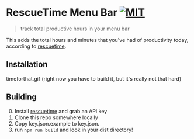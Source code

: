 # RescueTime Menu Bar [![MIT](https://img.shields.io/badge/Hotness-Fire-orange.svg?style=flat-squared)]()
> track total productive hours in your menu bar

This adds the total hours and minutes that you've had of productivity today, according to [rescuetime](http://rescuetime.com?wish-I-had-an-affiliate-key). 

## Installation
timeforthat.gif (right now you have to build it, but it's really not that hard)

## Building
0. Install [rescuetime](http://rescuetime.com?wish-I-had-an-affiliate-key) and grab an API key
1. Clone this repo somewhere locally
2. Copy key.json.example to key.json.
3. run `npm run build` and look in your dist directory!
